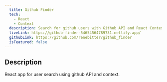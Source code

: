 ```yaml
---
  title: Github Finder
  tech:
    - React
    - Context
  description: Search for github users with Github API and React Context.
  liveLink: https://github-finder-54654564789731.netlify.app/
  githubLink: https://github.com/renebitter/github_finder
  isFeatured: false
---
```


## Description

React app for user search using github API and context.
